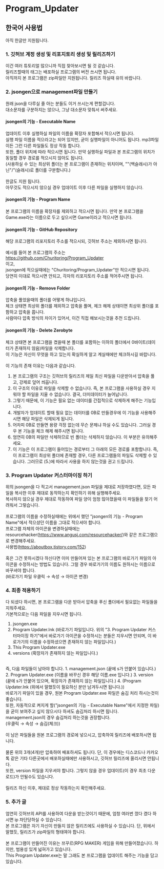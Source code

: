 # Program_Updater

## 한국어 사용법
아직 한글만 지원됩니다.

### 1. 깃허브 계정 생성 및 리포지토리 생성 및 릴리즈하기
이건 여러 튜토리얼 많으니까 직접 찾아보시면 될 것 같습니다.<br>
릴리즈할때의 태그는 배포하실 프로그램의 버전 쓰시면 됩니다.<br>
아직까지 본 프로그램은 zip파일만 지원됩니다. 릴리즈 하실때 유의 바랍니다.

### 2. jsongen으로 management파일 만들기
원래 json을 다루실 줄 아는 분들도 이거 쓰시는게 편할겁니다.<br>
대소문자를 구분하지는 않으나, 그냥 대소문자 맞춰서 써주세요.

#### jsongen의 기능 - Executable Name
업데이트 이후 실행하실 파일의 이름을 확장자 포함해서 적으시면 됩니다.<br>
실행 파일 이름을 적으라고는 되어 있지만, 굳이 실행파일이 아니어도 됩니다. mp3파일이든 그런 다른 파일들도 정상 작동 합니다.<br>
또한, 폴더 위치에 따라 적으시면 됩니다. 만약 실행하실 파일과 본 프로그램의 위치가 동일할 경우 경로를 적으시지 않아도 됩니다.<br>
(사용하실 수 있는 최상위 폴더는 본 프로그램이 존재하는 위치이며, "\"(백슬래시)가 아닌"/"(슬래시)로 폴더를 구분합니다.)<br>
<br>
한글도 지원 됩니다.<br>
아무것도 적으시지 않으실 경우 업데이트 이후 다른 파일을 실행하지 않습니다.

#### jsongen의 기능 - Program Name
본 프로그램의 이름을 확장자를 제외하고 적으시면 됩니다. 만약 본 프로그램을 Game.exe라는 이름으로 두고 싶으시면 Game이라고 적으시면 됩니다.

#### jsongen의 기능 - GitHub Repository
해당 프로그램의 리포지토리 주소를 적으시되, 깃허브 주소는 제외하시면 됩니다.<br>
<br>
예시를 들어 본 프로그램의 주소는<br>
https://github.com/Churitoring/Program_Updater<br>
이고,<br>
jsongen에 적으실때에는 "Churitoring/Program_Updater"만 적으시면 됩니다.<br>
당연히 이대로 적으시면 안되고, 각자의 리포지토리 주소를 적어주시면 됩니다.

#### jsongen의 기능 - Remove Folder
압축을 풀었을때의 폴더를 어떻게 하냐입니다.<br>
체크 상태면 최상위 폴더를 제외하고 압축을 풀며, 체크 해제 상태이면 최상위 폴더를 포함하고 압축을 풉니다.<br>
사람마다 압축 방식의 차이가 있어서, 이건 직접 해보시는것을 추천 드립니다.

#### jsongen의 기능 - Delete Zerobyte
체크 상태면 본 프로그램을 켰을때 본 폴더를 포함하는 이하의 폴더에서 0바이트(데이터가 존재하지 않음)파일을 삭제합니다.<br>
이 기능은 자신이 무엇을 하고 있는지 확실하게 알고 계실때에만 체크하시길 바랍니다.<br>
<br>
이 기능의 존재 이유는 다음과 같습니다.
1. 본 프로그램의 구조는 깃허브의 릴리즈의 제일 최신 파일을 다운받아서 압축을 풀고, 강제로 덮어 씌웁니다.
2. 이 구조의 이유로 파일을 삭제할 수 없습니다. 즉, 본 프로그램을 사용하실 경우 지워야 할 파일을 지울 수 없습니다. 결국, 더미데이터가 늘어납니다.
3. 그렇기 때문에, 이 기능은 필요 없는 데이터를 간접적으로 삭제하게 해주는 기능입니다.
4. 개발자가 업데이트 할때 필요 없는 데이터를 0B로 만들경우에 이 기능을 사용해주시면 해당 파일은 삭제되게 됩니다.
5. 어차피 0B로 만들면 용량 걱정 없는데 무슨 문제냐 하실 수도 있습니다. 그러실 경우 본 기능을 체크 해제 해주시면 됩니다.
6. 엄연히 0B의 파일만 삭제하므로 빈 폴더는 삭제하지 않습니다. 이 부분은 유의해주세요.
7. 이 기능은 이 프로그램이 들어있는 경로부터 그 아래의 모든 경로를 포함합니다. 즉, 이 프로그램이 최상위 폴더에 존재할 경우, 다른 프로그램들의 파일도 삭제할 수 있습니다. 그러므로 (5.)에 따라서 사용을 하지 않는것을 권고 드립니다.

### 3. Program Updater 커스터마이징 하기
위의 jsongen을 다 적고서 management.json 파일을 제대로 저장하였다면, 모든 파일을 복사한 이후 제대로 동작하는지 확인하기 위해 실행해주세요.<br>
복사하지 않으실 경우 제대로 작동하여 파일 양이 엄청 많아졌을때 이 파일들을 찾기 어려워서 그렇습니다.<br>
<br>
프로그램의 이름을 수정하실때에는 위에서 했던 "jsongen의 기능 - Program Name"에서 적으셨던 이름을 그대로 적으셔야 합니다.<br>
프로그램 자체의 아이콘을 변경하실때에는 resourcehacker(https://www.angusj.com/resourcehacker/)와 같은 프로그램으로 변경해주세요.<br>
사용법(https://aboutbox.tistory.com/152)<br>
<br>
혹은 그건 못하시겠다 하신다면 이미 만들어져 있는 본 프로그램의 바로가기 파일의 아이콘을 수정하시는 방법도 있습니다. 그럴 경우 바로가기의 이름도 원하시는 이름으로 바꾸셔야 합니다.<br>
(바로가기 파일 우클릭 → 속성 → 아이콘 변경)

### 4. 최종 적용하기
다 되셨다 하시면, 본 프로그램을 다운 받아서 압축을 푸신 폴더에서 필요없는 파일들을 지워주세요.<br>
기본적으로는 다음 파일을 지우시면 됩니다.
1. jsongen.exe
2. Program Updater.lnk (바로가기 파일입니다. 위의 "3. Program Updater 커스터마이징 하기"에서 바로가기 아이콘을 수정하시는 분들은 지우시면 안되며, 이 바로가기의 이름을 수정하셨으면 존재하지 않는 파일입니다.)
3. This Program Updater.exe
4. versions (확장자가 존재하지 않는 파일입니다.)
<br>
즉, 다음 파일들이 남아야 합니다.
1. management.json (끝에 s가 안붙어 있습니다.)
2. Program Updater.exe (이름을 바꾸신 경우 해당 이름.exe 입니다.)
3. version (끝에 s가 안붙어 있으며, 확장자가 존재하지 않는 파일입니다.)
4. (Program Updater.lnk (위에서 말했듯이 필요하신 분만 남겨두시면 됩니다.))
<br>
바로가기 파일이 있을 경우, 원본 Program Updater.exe 파일은 숨김 처리 하시는것이 좋습니다.<br>
또한, 자동적으로 켜지게 할("jsongen의 기능 - Executable Name"에서 지정한 파일)을 굳이 보여주고 싶지 않으시다 하셔도 숨김처리 하시면 됩니다.<br>
management.json의 경우 숨김처리 하는것을 권장합니다.<br>
(우클릭 → 속성 → 숨김(체크))<br>
<br>
이 남은 파일들을 원본 프로그램의 경로에 넣으시고, 압축하여 릴리즈에 배포하시면 됩니다.<br>
<br>
물론 위의 3개(4개)만 압축하여 배포하셔도 됩니다. 단, 이 경우에는 디스코드나 카카오톡 같은 기타 다른곳에서 배포하실때에만 사용하시고, 깃허브 릴리즈에 올리시면 안됩니다.<br>
또한, version 파일을 지우셔야 합니다. 그렇지 않을 경우 업데이트(이 경우 최초 다운로드)가 안될수도 있습니다.<br>
<br>
릴리즈 하신 이후, 제대로 정상 작동하는지 확인해주세요.

### 5. 추가 글
엄연히 깃허브의 API를 사용하여 다운을 받는것이기 때문에, 엄청 여러번 껐다 켰다 하시면 ip 차단당하실 수 있습니다.<br>
본 프로그램은 자기 자신이 만들지 않은 릴리즈에도 사용하실 수 있습니다. 단, 위에서 말했듯, 릴리즈가 zip파일의 형태여야 합니다.<br>
<br>
본 프로그램이 만들어진 이유는 쯔꾸르(RPG MAKER) 게임을 위해 만들어졌습니다. 하지만, 범용성 있게 넓혀가고 있습니다.<br>
This Program Updater.exe는 말 그래도 본 프로그램을 업데이트 해주는 기능을 담고 있습니다.
